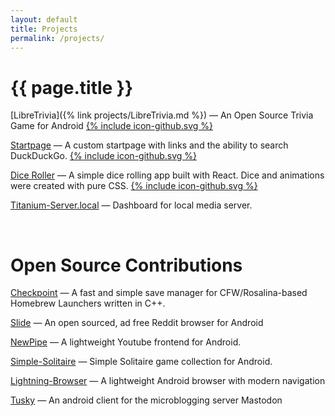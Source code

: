```yaml
---
layout: default
title: Projects
permalink: /projects/
---
```


# {{ page.title }}

[LibreTrivia]({% link projects/LibreTrivia.md %}) — An Open Source Trivia Game for Android <a href="https://github.com/tryton-vanmeer/LibreTrivia"><span class="icon">{% include icon-github.svg %}</span></a>

[Startpage](https://tryton-vanmeer.github.io/Startpage/) — A custom startpage with links and the ability to search DuckDuckGo. <a href="https://github.com/tryton-vanmeer/Startpage"><span class="icon">{% include icon-github.svg %}</span></a>

[Dice Roller](https://tryton-vanmeer.github.io/React-Dice-Roller/) — A simple dice rolling app built with React. Dice and animations were created with pure CSS. <a href="https://github.com/tryton-vanmeer/React-Dice-Roller"><span class="icon">{% include icon-github.svg %}</span></a>

[Titanium-Server.local](https://github.com/tryton-vanmeer/titanium-server.local) — Dashboard for local media server.

<br>

# Open Source Contributions

[Checkpoint](https://github.com/BernardoGiordano/Checkpoint) — A fast and simple save manager for CFW/Rosalina-based Homebrew Launchers written in C++.

[Slide](https://github.com/ccrama/Slide) — An open sourced, ad free Reddit browser for Android

[NewPipe](https://github.com/TeamNewPipe/NewPipe) — A lightweight Youtube frontend for Android.

[Simple-Solitaire](https://github.com/TobiasBielefeld/Simple-Solitaire) — Simple Solitaire game collection for Android.

[Lightning-Browser](https://github.com/anthonycr/Lightning-Browser) — A lightweight Android browser with modern navigation

[Tusky](https://github.com/Vavassor/Tusky) — An android client for the microblogging server Mastodon
